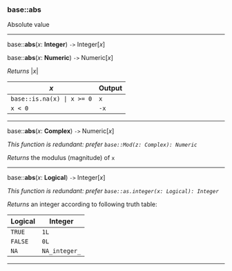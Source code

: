 ### base::abs

Absolute value

---

base::**abs**(*x*: **Integer**) `->` Integer[*x*]

base::**abs**(*x*: **Numeric**) `->` Numeric[*x*]

*Returns* |*x*|

*x* | Output
------|-------
<code>base::is.na(x) &#124; x >= 0</code> | `x`
`x < 0`  | `-x`


---

base::**abs**(*x*: **Complex**) `->` Numeric[*x*]

_This function is redundant: prefer `base::Mod(z: Complex): Numeric`_

*Returns* the modulus (magnitude) of `x`

---

base::**abs**(*x*: **Logical**) `->` Integer[*x*]

_This function is redundant: prefer `base::as.integer(x: Logical): Integer`_

*Returns* an integer according to following truth table:

Logical | Integer
-----|--------
`TRUE` |  `1L`
`FALSE` |  `0L`
`NA` | `NA_integer_`

---
